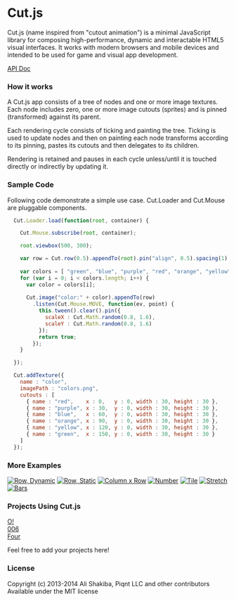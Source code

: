 # Cut.js

Cut.js (name inspired from "cutout animation") is a minimal JavaScript library for composing high-performance, dynamic and interactable HTML5 visual interfaces.
It works with modern browsers and mobile devices and intended to be used for game and visual app development.

[API Doc](api-doc.js)

### How it works

A Cut.js app consists of a tree of nodes and one or more image textures. Each node includes zero, one or more image cutouts (sprites) and is pinned (transformed) against its parent.

Each rendering cycle consists of ticking and painting the tree. Ticking is used to update nodes and then on painting each node transforms according to its pinning, pastes its cutouts and then delegates to its children.

Rendering is retained and pauses in each cycle unless/until it is touched directly or indirectly by updating it.

### Sample Code

Following code demonstrate a simple use case. Cut.Loader and Cut.Mouse are pluggable components.

```js
  Cut.Loader.load(function(root, container) {

    Cut.Mouse.subscribe(root, container);

    root.viewbox(500, 300);

    var row = Cut.row(0.5).appendTo(root).pin("align", 0.5).spacing(1);
    
    var colors = [ "green", "blue", "purple", "red", "orange", "yellow" ];
    for (var i = 0; i < colors.length; i++) {
      var color = colors[i];
      
      Cut.image("color:" + color).appendTo(row)
        .listen(Cut.Mouse.MOVE, function(ev, point) {
          this.tween().clear().pin({
            scaleX : Cut.Math.random(0.8, 1.6),
            scaleY : Cut.Math.random(0.8, 1.6)
          });
          return true;
        });
    }

  });

  Cut.addTexture({
    name : "color",
    imagePath : "colors.png",
    cutouts : [
      { name : "red",    x : 0,   y : 0, width : 30, height : 30 },
      { name : "purple", x : 30,  y : 0, width : 30, height : 30 },
      { name : "blue",   x : 60,  y : 0, width : 30, height : 30 },
      { name : "orange", x : 90,  y : 0, width : 30, height : 30 },
      { name : "yellow", x : 120, y : 0, width : 30, height : 30 },
      { name : "green",  x : 150, y : 0, width : 30, height : 30 }
    ]
  });
```

### More Examples

[![Row, Dynamic](https://raw.github.com/piqnt/cut.js/master/examples/row-dynamic/thumbnail.png)](https://rawgithub.com/piqnt/cut.js/master/examples/row-dynamic/index.html)
[![Row, Static](https://raw.github.com/piqnt/cut.js/master/examples/row-static/thumbnail.png)](https://rawgithub.com/piqnt/cut.js/master/examples/row-static/index.html)
[![Column x Row](https://raw.github.com/piqnt/cut.js/master/examples/grid/thumbnail.png)](https://rawgithub.com/piqnt/cut.js/master/examples/grid/index.html)
[![Number](https://raw.github.com/piqnt/cut.js/master/examples/number/thumbnail.png)](https://rawgithub.com/piqnt/cut.js/master/examples/number/index.html)
[![Tile](https://raw.github.com/piqnt/cut.js/master/examples/tile/thumbnail.png)](https://rawgithub.com/piqnt/cut.js/master/examples/tile/index.html)
[![Stretch](https://raw.github.com/piqnt/cut.js/master/examples/stretch/thumbnail.png)](https://rawgithub.com/piqnt/cut.js/master/examples/stretch/index.html)
[![Bars](https://raw.github.com/piqnt/cut.js/master/examples/bars/thumbnail.png)](https://rawgithub.com/piqnt/cut.js/master/examples/bars/index.html)


### Projects Using Cut.js

[O!](http://piqnt.com/o/)  
[006](http://piqnt.com/006/)  
[Four](http://piqnt.com/4/four/)

Feel free to add your projects here!

### License

Copyright (c) 2013-2014 Ali Shakiba, Piqnt LLC and other contributors  
Available under the MIT license